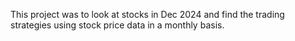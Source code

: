 This project was to look at stocks in Dec 2024 and find the trading strategies using stock price data in a monthly basis.
